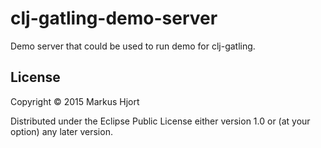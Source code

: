 # clj-gatling-demo-server

Demo server that could be used to run demo for clj-gatling.

## License

Copyright © 2015 Markus Hjort

Distributed under the Eclipse Public License either version 1.0 or (at
your option) any later version.
